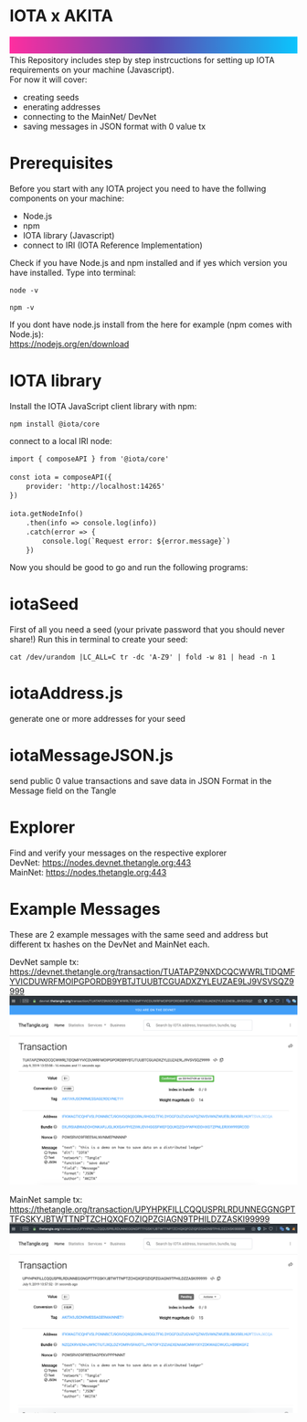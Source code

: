 # IOTA x AKITA
![alt text](https://raw.githubusercontent.com/akitablock/IOTA/master/AKITA%20banner.png)
This Repository includes step by step instrcuctions for setting up IOTA requirements on your machine (Javascript).<br>
For now it will cover:
- creating seeds
- enerating addresses
- connecting to the MainNet/ DevNet
- saving messages in JSON format with 0 value tx 

# Prerequisites
Before you start with any IOTA project you need to have the follwing components on your machine:
- Node.js
- npm
- IOTA library (Javascript)
- connect to IRI (IOTA Reference Implementation)

Check if you have Node.js and npm installed and if yes which version you have installed.
Type into terminal:
```
node -v
```
```
npm -v
```
If you dont have node.js install from the here for example (npm comes with Node.js):<br>
https://nodejs.org/en/download

# IOTA library
Install the IOTA JavaScript client library with npm:
```
npm install @iota/core
```
connect to a local IRI node:


```
import { composeAPI } from '@iota/core'

const iota = composeAPI({
    provider: 'http://localhost:14265'
})

iota.getNodeInfo()
    .then(info => console.log(info))
    .catch(error => {
        console.log(`Request error: ${error.message}`)
    })
```
    
Now you should be good to go and run the following programs: 

# iotaSeed
First of all you need a seed (your private password that you should never share!)
Run this in terminal to create your seed:
```
cat /dev/urandom |LC_ALL=C tr -dc 'A-Z9' | fold -w 81 | head -n 1
```

# iotaAddress.js
generate one or more addresses for your seed

# iotaMessageJSON.js
send public 0 value transactions and save data in JSON Format in the Message field on the Tangle

# Explorer
Find and verify your messages on the respective explorer<br>
DevNet:
https://nodes.devnet.thetangle.org:443
<br>
MainNet:
https://nodes.thetangle.org:443

# Example Messages
These are 2 example messages with the same seed and address but different tx hashes on the DevNet and MainNet each.

DevNet sample tx:<br>
https://devnet.thetangle.org/transaction/TUATAPZ9NXDCQCWWRLTIDQMFYVICDUWRFMOIPGPORDB9YBTJTUUBTCGUADXZYLEUZAE9LJ9VSVSQZ9999
![alt text](https://raw.githubusercontent.com/akitablock/IOTA/master/IOTA%20sample%20JSON%20message%20DevNet%20.png)

MainNet sample tx:<br>
https://thetangle.org/transaction/UPYHPKFILLCQQUSPRLRDUNNEGGNGPTTFGSKYJBTWTTNPTZCHQXQFOZIQPZGIAGN9TPHILDZZASKI99999
![alt text](https://raw.githubusercontent.com/akitablock/IOTA/master/IOTA%20sample%20JSON%20message%20MainNet.png)

